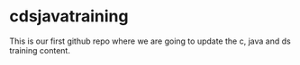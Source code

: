 # cdsjavatraining
This is our first github repo where we are going to  update the c, java and ds training content.